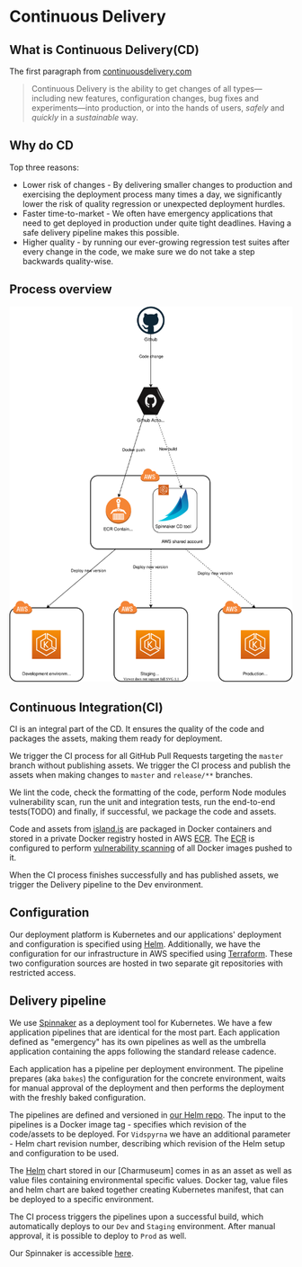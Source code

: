 # Continuous Delivery

## What is Continuous Delivery(CD)

The first paragraph from [continuousdelivery.com](https://continuousdelivery.com/#main)

> Continuous Delivery is the ability to get changes of all types—including new features, configuration changes, bug fixes and experiments—into production, or into the hands of users, _safely_ and _quickly_ in a _sustainable_ way.

## Why do CD

Top three reasons:

- Lower risk of changes - By delivering smaller changes to production and exercising the deployment process many times a day, we significantly lower the risk of quality regression or unexpected deployment hurdles.
- Faster time-to-market - We often have emergency applications that need to get deployed in production under quite tight deadlines. Having a safe delivery pipeline makes this possible.
- Higher quality - by running our ever-growing regression test suites after every change in the code, we make sure we do not take a step backwards quality-wise.

## Process overview

![cd-overview](images/cd-overview.svg)

## Continuous Integration(CI)

CI is an integral part of the CD. It ensures the quality of the code and packages the assets, making them ready for deployment.

We trigger the CI process for all GitHub Pull Requests targeting the `master` branch without publishing assets. We trigger the CI process and publish the assets when making changes to `master` and `release/**` branches.

We lint the code, check the formatting of the code, perform Node modules vulnerability scan, run the unit and integration tests, run the end-to-end tests(TODO) and finally, if successful, we package the code and assets.

Code and assets from [island.is] are packaged in Docker containers and stored in a private Docker registry hosted in AWS [ECR]. The [ECR] is configured to perform [vulnerability scanning](https://docs.aws.amazon.com/AmazonECR/latest/userguide/image-scanning.html) of all Docker images pushed to it.

When the CI process finishes successfully and has published assets, we trigger the Delivery pipeline to the Dev environment.

## Configuration

Our deployment platform is Kubernetes and our applications' deployment and configuration is specified using [Helm]. Additionally, we have the configuration for our infrastructure in AWS specified using [Terraform]. These two configuration sources are hosted in two separate git repositories with restricted access.

## Delivery pipeline

We use [Spinnaker] as a deployment tool for Kubernetes. We have a few application pipelines that are identical for the most part. Each application defined as "emergency" has its own pipelines as well as the umbrella application containing the apps following the standard release cadence.

Each application has a pipeline per deployment environment. The pipeline prepares (aka `bakes`) the configuration for the concrete environment, waits for manual approval of the deployment and then performs the deployment with the freshly baked configuration.

The pipelines are defined and versioned in [our Helm repo](https://github.com/island-is/helm). The input to the pipelines is a Docker image tag - specifies which revision of the code/assets to be deployed. For `Vidspyrna` we have an additional parameter - Helm chart revision number, describing which revision of the Helm setup and configuration to be used.

The [Helm] chart stored in our [Charmuseum] comes in as an asset as well as value files containing environmental specific values. Docker tag, value files and helm chart are baked together creating Kubernetes manifest, that can be deployed to a specific environment.

The CI process triggers the pipelines upon a successful build, which automatically deploys to our `Dev` and `Staging` environment.
After manual approval, it is possible to deploy to `Prod` as well.

Our Spinnaker is accessible [here](https://spinnaker.shared.devland.is).

[island.is]: https://github.com/island-is/island.is
[ecr]: https://aws.amazon.com/ecr/
[helm]: https://helm.sh
[terraform]: https://www.terraform.io
[spinnaker]: https://spinnaker.io
[chartmuseum]: https://github.com/helm/chartmuseum
